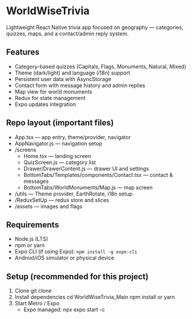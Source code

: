 # WorldWiseTrivia

Lightweight React Native trivia app focused on geography — categories, quizzes, maps, and a contact/admin reply system.

## Features
- Category-based quizzes (Capitals, Flags, Monuments, Natural, Mixed)
- Theme (dark/light) and language (i18n) support
- Persistent user data with AsyncStorage
- Contact form with message history and admin replies
- Map view for world monuments
- Redux for state management
- Expo updates integration

## Repo layout (important files)
- App.tsx — app entry, theme/provider, navigator
- AppNavigator.js — navigation setup
- /screens
  - Home.tsx — landing screen
  - QuizScreen.js — category list
  - Drawer/DrawerContent.js — drawer UI and settings
  - BottomTabs/Templates/components/Contact.tsx — contact & messages
  - BottomTabs/WorldMonuments/Map.js — map screen
- /utils — Theme provider, EarthRotate, i18n setup
- /ReduxSetUp — redux store and slices
- /assets — images and flags

## Requirements
- Node.js (LTS)
- npm or yarn
- Expo CLI (if using Expo): `npm install -g expo-cli`
- Android/iOS simulator or physical device

## Setup (recommended for this project)
1. Clone
   git clone <repo-url>
2. Install dependencies
   cd WorldWiseTrivia_Main
   npm install
   or
   yarn
3. Start Metro / Expo
   - Expo managed:
     npx expo start -c
